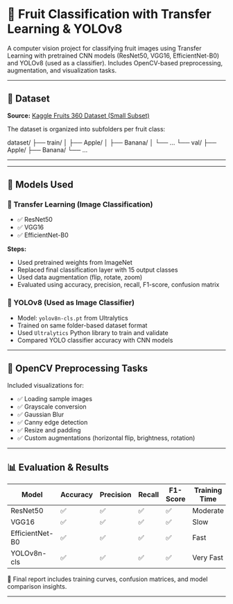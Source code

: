 # 🍎 Fruit Classification with Transfer Learning & YOLOv8

A computer vision project for classifying fruit images using Transfer Learning with pretrained CNN models (ResNet50, VGG16, EfficientNet-B0) and YOLOv8 (used as a classifier). Includes OpenCV-based preprocessing, augmentation, and visualization tasks.

---

## 📁 Dataset

**Source:** [Kaggle Fruits 360 Dataset (Small Subset)](https://www.kaggle.com/datasets/moltean/fruits)

The dataset is organized into subfolders per fruit class:

dataset/
├── train/
│ ├── Apple/
│ ├── Banana/
│ └── ...
└── val/
├── Apple/
├── Banana/
└── ...


---

---

## 🧠 Models Used

### 🔹 Transfer Learning (Image Classification)
- ✅ ResNet50
- ✅ VGG16
- ✅ EfficientNet-B0

**Steps:**
- Used pretrained weights from ImageNet
- Replaced final classification layer with 15 output classes
- Used data augmentation (flip, rotate, zoom)
- Evaluated using accuracy, precision, recall, F1-score, confusion matrix

### 🔹 YOLOv8 (Used as Image Classifier)
- Model: `yolov8n-cls.pt` from Ultralytics
- Trained on same folder-based dataset format
- Used `Ultralytics` Python library to train and validate
- Compared YOLO classifier accuracy with CNN models

---

## 🧪 OpenCV Preprocessing Tasks

Included visualizations for:
- ✅ Loading sample images
- ✅ Grayscale conversion
- ✅ Gaussian Blur
- ✅ Canny edge detection
- ✅ Resize and padding
- ✅ Custom augmentations (horizontal flip, brightness, rotation)

---

## 📊 Evaluation & Results

| Model          | Accuracy | Precision | Recall | F1-Score | Training Time |
|----------------|----------|-----------|--------|----------|----------------|
| ResNet50       | ✅        | ✅         | ✅      | ✅        | Moderate       |
| VGG16          | ✅        | ✅         | ✅      | ✅        | Slow           |
| EfficientNet-B0| ✅        | ✅         | ✅      | ✅        | Fast           |
| YOLOv8n-cls    | ✅        | ✅         | ✅      | ✅        | Very Fast      |

📌 Final report includes training curves, confusion matrices, and model comparison insights.

---


